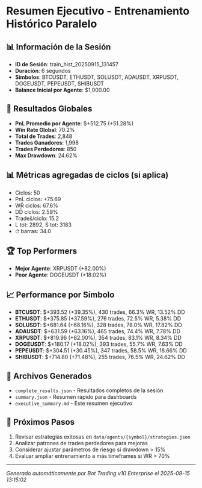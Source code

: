 # Resumen Ejecutivo - Entrenamiento Histórico Paralelo

## 📊 Información de la Sesión
- **ID de Sesión**: train_hist_20250915_131457
- **Duración**: 6 segundos
- **Símbolos**: BTCUSDT, ETHUSDT, SOLUSDT, ADAUSDT, XRPUSDT, DOGEUSDT, PEPEUSDT, SHIBUSDT
- **Balance Inicial por Agente**: $1,000.00

## 🎯 Resultados Globales
- **PnL Promedio por Agente**: $+512.75 (+51.28%)
- **Win Rate Global**: 70.2%
- **Total de Trades**: 2,848
- **Trades Ganadores**: 1,998
- **Trades Perdedores**: 850
- **Max Drawdown**: 24.62%

## 📊 Métricas agregadas de ciclos (si aplica)
- Ciclos: 50
- PnL̄ ciclos: +75.69
- WR̄ ciclos: 67.6%
- DD̄ ciclos: 2.59%
- Trades̄/ciclo: 15.2
- L tot: 2892, S tot: 3183
- ⏱̄ barras: 34.0


## 🏆 Top Performers
- **Mejor Agente**: XRPUSDT (+82.00%)
- **Peor Agente**: DOGEUSDT (+18.02%)

## 📈 Performance por Símbolo
- **BTCUSDT**: $+393.52 (+39.35%), 430 trades, 66.3% WR, 13.52% DD
- **ETHUSDT**: $+375.85 (+37.59%), 276 trades, 72.5% WR, 5.38% DD
- **SOLUSDT**: $+681.64 (+68.16%), 328 trades, 78.0% WR, 17.82% DD
- **ADAUSDT**: $+631.59 (+63.16%), 465 trades, 74.4% WR, 7.78% DD
- **XRPUSDT**: $+819.96 (+82.00%), 354 trades, 83.1% WR, 8.34% DD
- **DOGEUSDT**: $+180.17 (+18.02%), 393 trades, 55.7% WR, 7.63% DD
- **PEPEUSDT**: $+304.51 (+30.45%), 347 trades, 58.5% WR, 18.66% DD
- **SHIBUSDT**: $+714.80 (+71.48%), 255 trades, 76.5% WR, 24.62% DD

## 📁 Archivos Generados
- `complete_results.json` - Resultados completos de la sesión
- `summary.json` - Resumen rápido para dashboards
- `executive_summary.md` - Este resumen ejecutivo

## 🎯 Próximos Pasos
1. Revisar estrategias exitosas en `data/agents/{symbol}/strategies.json`
2. Analizar patrones de trades perdedores para mejoras
3. Considerar ajustar parámetros de riesgo si drawdown > 15%
4. Evaluar ampliar entrenamiento a más timeframes si WR > 70%

---
*Generado automáticamente por Bot Trading v10 Enterprise el 2025-09-15 13:15:02*
